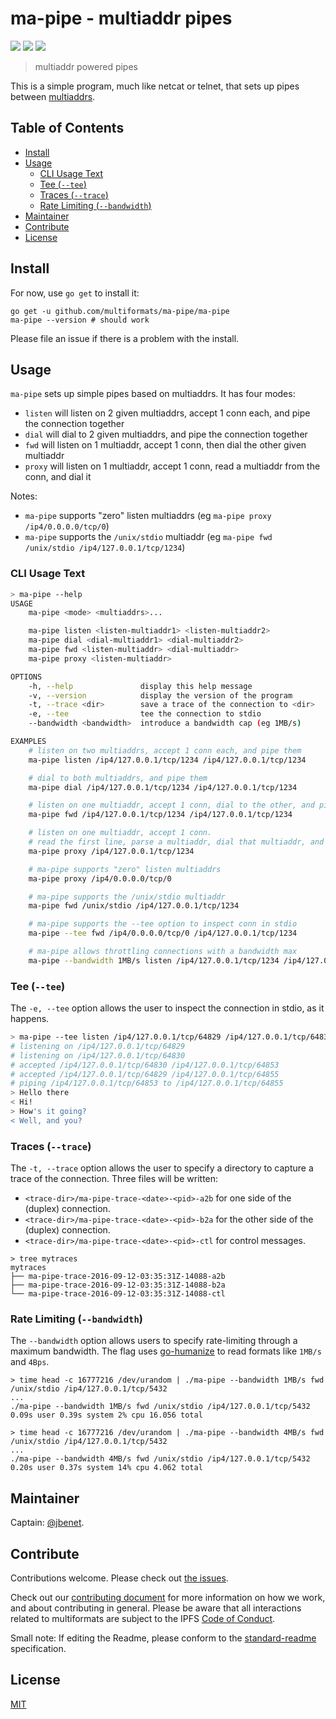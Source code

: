 # ma-pipe - multiaddr pipes

[![](https://img.shields.io/badge/made%20by-Protocol%20Labs-blue.svg?style=flat-square)](http://ipn.io)
[![](https://img.shields.io/badge/project-multiformats-blue.svg?style=flat-square)](http://github.com/multiformats/multiformats)
[![](https://img.shields.io/badge/freenode-%23ipfs-blue.svg?style=flat-square)](http://webchat.freenode.net/?channels=%23ipfs)

> multiaddr powered pipes

This is a simple program, much like netcat or telnet, that sets up pipes between [multiaddrs](https://github.com/multiformats/multiaddr).

## Table of Contents

- [Install](#install)
- [Usage](#usage)
  - [CLI Usage Text](#cli-usage-text)
  - [Tee (`--tee`)](#tee---tee)
  - [Traces (`--trace`)](#traces---trace)
  - [Rate Limiting (`--bandwidth`)](#rate-limiting-bandwidth)
- [Maintainer](#maintainer)
- [Contribute](#contribute)
- [License](#license)

## Install

For now, use `go get` to install it:

```
go get -u github.com/multiformats/ma-pipe/ma-pipe
ma-pipe --version # should work
```

Please file an issue if there is a problem with the install.

## Usage

`ma-pipe` sets up simple pipes based on multiaddrs. It has four modes:

- `listen` will listen on 2 given multiaddrs, accept 1 conn each, and pipe the connection together
- `dial` will dial to 2 given multiaddrs, and pipe the connection together
- `fwd` will listen on 1 multiaddr, accept 1 conn, then dial the other given multiaddr
- `proxy` will listen on 1 multiaddr, accept 1 conn, read a multiaddr from the conn, and dial it

Notes:

- `ma-pipe` supports "zero" listen multiaddrs (eg `ma-pipe proxy /ip4/0.0.0.0/tcp/0`)
- `ma-pipe` supports the `/unix/stdio` multiaddr (eg `ma-pipe fwd /unix/stdio /ip4/127.0.0.1/tcp/1234`)

### CLI Usage Text

```sh
> ma-pipe --help
USAGE
	ma-pipe <mode> <multiaddrs>...

	ma-pipe listen <listen-multiaddr1> <listen-multiaddr2>
	ma-pipe dial <dial-multiaddr1> <dial-multiaddr2>
	ma-pipe fwd <listen-multiaddr> <dial-multiaddr>
	ma-pipe proxy <listen-multiaddr>

OPTIONS
	-h, --help               display this help message
	-v, --version            display the version of the program
	-t, --trace <dir>        save a trace of the connection to <dir>
	-e, --tee                tee the connection to stdio
	--bandwidth <bandwidth>  introduce a bandwidth cap (eg 1MB/s)

EXAMPLES
	# listen on two multiaddrs, accept 1 conn each, and pipe them
	ma-pipe listen /ip4/127.0.0.1/tcp/1234 /ip4/127.0.0.1/tcp/1234

	# dial to both multiaddrs, and pipe them
	ma-pipe dial /ip4/127.0.0.1/tcp/1234 /ip4/127.0.0.1/tcp/1234

	# listen on one multiaddr, accept 1 conn, dial to the other, and pipe them
	ma-pipe fwd /ip4/127.0.0.1/tcp/1234 /ip4/127.0.0.1/tcp/1234

	# listen on one multiaddr, accept 1 conn.
	# read the first line, parse a multiaddr, dial that multiaddr, and pipe them
	ma-pipe proxy /ip4/127.0.0.1/tcp/1234

	# ma-pipe supports "zero" listen multiaddrs
	ma-pipe proxy /ip4/0.0.0.0/tcp/0

	# ma-pipe supports the /unix/stdio multiaddr
	ma-pipe fwd /unix/stdio /ip4/127.0.0.1/tcp/1234

	# ma-pipe supports the --tee option to inspect conn in stdio
	ma-pipe --tee fwd /ip4/0.0.0.0/tcp/0 /ip4/127.0.0.1/tcp/1234

	# ma-pipe allows throttling connections with a bandwidth max
	ma-pipe --bandwidth 1MB/s listen /ip4/127.0.0.1/tcp/1234 /ip4/127.0.0.1/tcp/1234

```

### Tee (`--tee`)

The `-e, --tee` option allows the user to inspect the connection in stdio, as it happens.

```sh
> ma-pipe --tee listen /ip4/127.0.0.1/tcp/64829 /ip4/127.0.0.1/tcp/64830
# listening on /ip4/127.0.0.1/tcp/64829
# listening on /ip4/127.0.0.1/tcp/64830
# accepted /ip4/127.0.0.1/tcp/64830 /ip4/127.0.0.1/tcp/64853
# accepted /ip4/127.0.0.1/tcp/64829 /ip4/127.0.0.1/tcp/64855
# piping /ip4/127.0.0.1/tcp/64853 to /ip4/127.0.0.1/tcp/64855
> Hello there
< Hi!
> How's it going?
< Well, and you?
```


### Traces (`--trace`)

The `-t, --trace` option allows the user to specify a directory to capture a trace of the connection. Three files will be written:

- `<trace-dir>/ma-pipe-trace-<date>-<pid>-a2b` for one side of the (duplex) connection.
- `<trace-dir>/ma-pipe-trace-<date>-<pid>-b2a` for the other side of the (duplex) connection.
- `<trace-dir>/ma-pipe-trace-<date>-<pid>-ctl` for control messages.

```
> tree mytraces
mytraces
├── ma-pipe-trace-2016-09-12-03:35:31Z-14088-a2b
├── ma-pipe-trace-2016-09-12-03:35:31Z-14088-b2a
└── ma-pipe-trace-2016-09-12-03:35:31Z-14088-ctl
```

### Rate Limiting (`--bandwidth`)

The `--bandwidth` option allows users to specify rate-limiting through a maximum bandwidth. The flag uses [go-humanize](https://github.com/dustin/go-humanize) to read formats like `1MB/s` and `4Bps`.

```
> time head -c 16777216 /dev/urandom | ./ma-pipe --bandwidth 1MB/s fwd /unix/stdio /ip4/127.0.0.1/tcp/5432
...
./ma-pipe --bandwidth 1MB/s fwd /unix/stdio /ip4/127.0.0.1/tcp/5432  0.09s user 0.39s system 2% cpu 16.056 total

> time head -c 16777216 /dev/urandom | ./ma-pipe --bandwidth 4MB/s fwd /unix/stdio /ip4/127.0.0.1/tcp/5432
...
./ma-pipe --bandwidth 4MB/s fwd /unix/stdio /ip4/127.0.0.1/tcp/5432  0.20s user 0.37s system 14% cpu 4.062 total
```

## Maintainer

Captain: [@jbenet](https://github.com/jbenet).

## Contribute

Contributions welcome. Please check out [the issues](https://github.com/multiformats/ma-pipe/issues).

Check out our [contributing document](https://github.com/multiformats/multiformats/blob/master/contributing.md) for more information on how we work, and about contributing in general. Please be aware that all interactions related to multiformats are subject to the IPFS [Code of Conduct](https://github.com/ipfs/community/blob/master/code-of-conduct.md).

Small note: If editing the Readme, please conform to the [standard-readme](https://github.com/RichardLitt/standard-readme) specification.

## License

[MIT](LICENSE)
